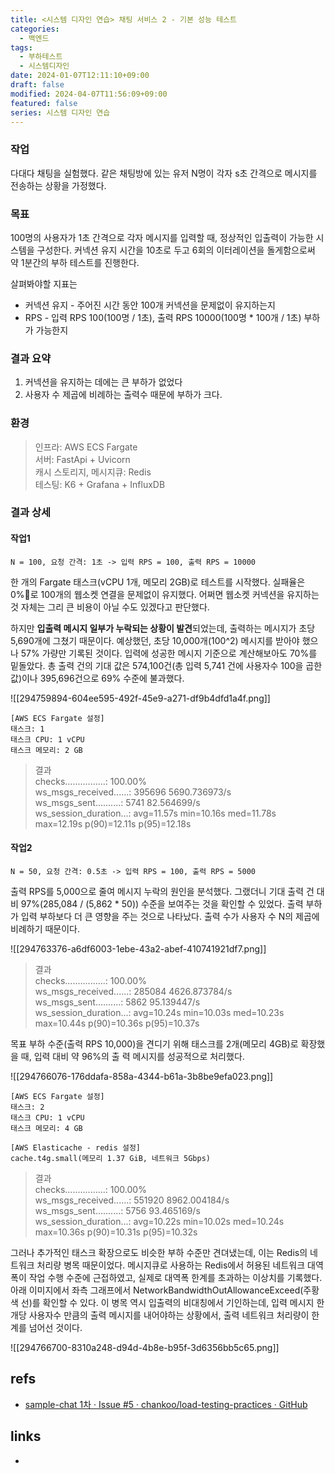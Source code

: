 ```yaml
---
title: <시스템 디자인 연습> 채팅 서비스 2 - 기본 성능 테스트
categories:
  - 백엔드
tags:
  - 부하테스트
  - 시스템디자인
date: 2024-01-07T12:11:10+09:00
draft: false
modified: 2024-04-07T11:56:09+09:00
featured: false
series: 시스템 디자인 연습
---
```


### 작업
다대다 채팅을 실험했다. 같은 채팅방에 있는 유저 N명이 각자 s초 간격으로 메시지를 전송하는 상황을 가정했다.

### 목표
100명의 사용자가 1초 간격으로 각자 메시지를 입력할 때, 정상적인 입출력이 가능한 시스템을 구성한다. 커넥션 유지 시간을 10초로 두고 6회의 이터레이션을 돌게함으로써 약 1분간의 부하 테스트를 진행한다.

살펴봐야할 지표는 
- 커넥션 유지 - 주어진 시간 동안 100개 커넥션을 문제없이 유지하는지
- RPS - 입력 RPS 100(100명 / 1초), 출력 RPS 10000(100명 * 100개 / 1초) 부하가 가능한지

### 결과 요약
1. 커넥션을 유지하는 데에는 큰 부하가 없었다
2. 사용자 수 제곱에 비례하는 출력수 때문에 부하가 크다.

### 환경
> 인프라: AWS ECS Fargate  
> 서버: FastApi + Uvicorn  
> 캐시 스토리지, 메시지큐: Redis  
> 테스팅: K6 + Grafana + InfluxDB

### 결과 상세

#### 작업1
	N = 100, 요청 간격: 1초 -> 입력 RPS = 100, 출력 RPS = 10000  

한 개의 Fargate 태스크(vCPU 1개, 메모리 2GB)로 테스트를 시작했다. 실패율은 0%로 100개의 웹소켓 연결을 문제없이 유지했다. 어쩌면 웹소켓 커넥션을 유지하는 것 자체는 그리 큰 비용이 아닐 수도 있겠다고 판단했다. 

하지만 **입출력 메시지 일부가 누락되는 상황이 발견**되었는데, 출력하는 메시지가 초당 5,690개에 그쳤기 때문이다. 예상했던, 초당 10,000개(100^2) 메시지를 받아야 했으나 57% 가량만 기록된 것이다. 입력에 성공한 메시지 기준으로 계산해보아도 70%를 밑돌았다. 총 출력 건의 기대 값은 574,100건(총 입력 5,741 건에 사용자수 100을 곱한 값)이나 395,696건으로 69% 수준에 불과했다.

![[294759894-604ee595-492f-45e9-a271-df9b4dfd1a4f.png]]

	[AWS ECS Fargate 설정]
	태스크: 1
	태스크 CPU: 1 vCPU
	태스크 메모리: 2 GB

> 결과  
>  checks................: 100.00%  
>  ws_msgs_received......: 395696  5690.736973/s  
>  ws_msgs_sent..........: 5741    82.564699/s  
>  ws_session_duration...: avg=11.57s min=10.16s med=11.78s max=12.19s p(90)=12.11s p(95)=12.18s

#### 작업2
	N = 50, 요청 간격: 0.5초 -> 입력 RPS = 100, 출력 RPS = 5000

출력 RPS를 5,000으로 줄여 메시지 누락의 원인을 분석했다. 그랬더니 기대 출력 건 대비 97%(285,084 / (5,862 * 50)) 수준을 보여주는 것을 확인할 수 있었다. 출력 부하가 입력 부하보다 더 큰 영향을 주는 것으로 나타났다. 출력 수가 사용자 수 N의 제곱에 비례하기 때문이다.

![[294763376-a6df6003-1ebe-43a2-abef-410741921df7.png]]

> 결과  
>  checks................: 100.00%  
>  ws_msgs_received......: 285084  4626.873784/s  
>  ws_msgs_sent..........: 5862    95.139447/s  
>  ws_session_duration...: avg=10.24s  min=10.03s med=10.23s   max=10.44s   p(90)=10.36s   p(95)=10.37s


목표 부하 수준(출력 RPS 10,000)을 견디기 위해 태스크를 2개(메모리 4GB)로 확장했을 때, 입력 대비 약 96%의 출
력 메시지를 성공적으로 처리했다.

![[294766076-176ddafa-858a-4344-b61a-3b8be9efa023.png]]

	[AWS ECS Fargate 설정]
	태스크: 2
	태스크 CPU: 1 vCPU
	태스크 메모리: 4 GB
	
	[AWS Elasticache - redis 설정]
	cache.t4g.small(메모리 1.37 GiB, 네트워크 5Gbps)


> 결과  
>  checks................: 100.00%  
>  ws_msgs_received......: 551920  8962.004184/s  
>  ws_msgs_sent..........: 5756    93.465169/s  
>  ws_session_duration...: avg=10.22s   min=10.02s  med=10.24s   max=10.36s   p(90)=10.31s   p(95)=10.32s


그러나 추가적인 태스크 확장으로도 비슷한 부하 수준만 견뎌냈는데, 이는 Redis의 네트워크 처리량 병목 때문이었다. 메시지큐로 사용하는 Redis에서 허용된 네트워크 대역폭이 작업 수행 수준에 근접하였고, 실제로 대역폭 한계를 초과하는 이상치를 기록했다. 아래 이미지에서 좌측 그래프에서 NetworkBandwidthOutAllowanceExceed(주황색 선)를 확인할 수 있다. 이 병목 역시 입출력의 비대칭에서 기인하는데, 입력 메시지 한개당 사용자수 만큼의 출력 메시지를 내어야하는 상황에서, 출력 네트워크 처리량이 한계를 넘어선 것이다.  

![[294766700-8310a248-d94d-4b8e-b95f-3d6356bb5c65.png]]

## refs
- [sample-chat 1차 · Issue #5 · chankoo/load-testing-practices · GitHub](https://github.com/chankoo/load-testing-practices/issues/5)


## links
- 
